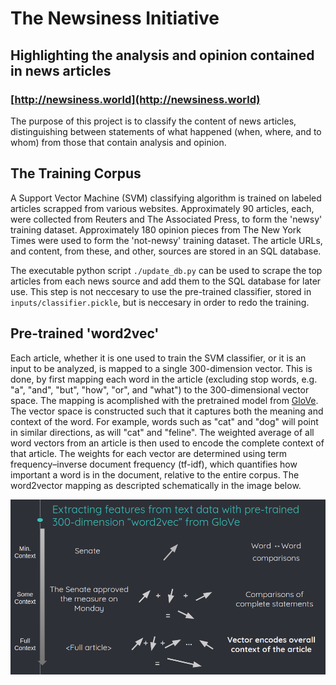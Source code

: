 # The Newsiness Initiative
## Highlighting the analysis and opinion contained in news articles
### [http://newsiness.world](http://newsiness.world)

The purpose of this project is to classify the content of news articles, distinguishing between statements of what happened (when, where, and to whom) from those that contain analysis and opinion.

## The Training Corpus

A Support Vector Machine (SVM) classifying algorithm is trained on labeled articles scrapped from various websites.  Approximately 90 articles, each, were collected from Reuters and The Associated Press, to form the 'newsy' training dataset.  Approximately 180 opinion pieces from The New York Times were used to form the 'not-newsy' training dataset.  The article URLs, and content, from these, and other, sources are stored in an SQL database.

The executable python script `./update_db.py` can be used to scrape the top articles from each news source and add them to the SQL database for later use.  This step is not neccesary to use the pre-trained classifier, stored in `inputs/classifier.pickle`, but is neccesary in order to redo the training.

## Pre-trained 'word2vec'

Each article, whether it is one used to train the SVM classifier, or it is an input to be analyzed, is mapped to a single 300-dimension vector.  This is done, by first mapping each word in the article (excluding stop words, e.g. "a", "and", "but", "how", "or", and "what") to the 300-dimensional vector space.  The mapping is acomplished with the pretrained model from [GloVe](https://nlp.stanford.edu/projects/glove/).  The vector space is constructed such that it captures both the meaning and context of the word.  For example, words such as "cat" and "dog" will point in similar directions, as will "cat" and "feline".  The weighted average of all word vectors from an article is then used to encode the complete context of that article.  The weights for each vector are determined using term frequency–inverse document frequency (tf-idf), which quantifies how important a word is in the document, relative to the entire corpus.  The word2vector mapping as descripted schematically in the image below.

![w2v](figures/word2vec_slide.png)
